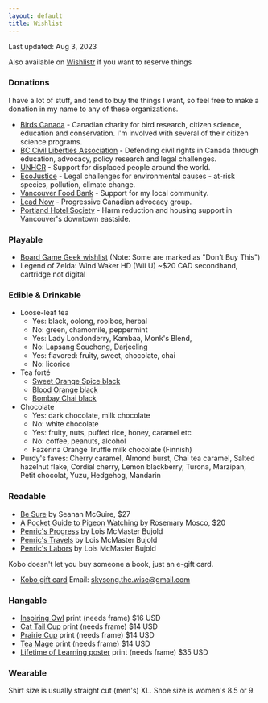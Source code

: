 ```yaml
---
layout: default
title: Wishlist
---
```


<section markdown='1'>

Last updated: Aug 3, 2023

Also available on [Wishlistr](https://www.wishlistr.com/hwesta) if you want to reserve things

### Donations

I have a lot of stuff, and tend to buy the things I want, so feel free to make a donation in my name to any of these organizations.

* [Birds Canada](https://www.birdscanada.org) - Canadian charity for bird research, citizen science, education and conservation. I'm involved with several of their citizen science programs.
* [BC Civil Liberties Association](https://bccla.org) - Defending civil rights in Canada through education, advocacy, policy research and legal challenges.
* [UNHCR](https://give.unhcr.ca) - Support for displaced people around the world.
* [EcoJustice](https://ecojustice.ca/) - Legal challenges for environmental causes - at-risk species, pollution, climate change.
* [Vancouver Food Bank](https://foodbank.bc.ca) - Support for my local community.
* [Lead Now](https://www.leadnow.ca) - Progressive Canadian advocacy group.
* [Portland Hotel Society](https://www.phs.ca) - Harm reduction and housing support in Vancouver's downtown eastside.


### Playable

* [Board Game Geek wishlist](https://boardgamegeek.com/wishlist/Hwesta) (Note: Some are marked as "Don't Buy This")
* Legend of Zelda: Wind Waker HD (Wii U) ~$20 CAD secondhand, cartridge not digital


### Edible & Drinkable

* Loose-leaf tea
  * Yes: black, oolong, rooibos, herbal
  * No: green, chamomile, peppermint
  * Yes: Lady Londonderry, Kambaa, Monk's Blend,
  * No: Lapsang Souchong, Darjeeling
  * Yes: flavored: fruity, sweet, chocolate, chai
  * No: licorice
* Tea forté
  * [Sweet Orange Spice black](https://teaforte.com/products/sweet-orange-spice-tea)
  * [Blood Orange black](https://teaforte.com/products/blood-orange-tea)
  * [Bombay Chai black](https://teaforte.com/products/bombay-chai-tea)
* Chocolate
  * Yes: dark chocolate, milk chocolate
  * No: white chocolate
  * Yes: fruity, nuts, puffed rice, honey, caramel etc
  * No: coffee, peanuts, alcohol
  * Fazerina Orange Truffle milk chocolate (Finnish)
* Purdy's faves: Cherry caramel, Almond burst, Chai tea caramel, Salted hazelnut flake, Cordial cherry, Lemon blackberry, Turona, Marzipan, Petit chocolat, Yuzu, Hedgehog, Mandarin


### Readable

* [Be Sure](https://storestock.massybooks.com/item/Il6kMAbOMSdmmsZyh3BXGQ) by Seanan McGuire, $27
* [A Pocket Guide to Pigeon Watching](https://storestock.massybooks.com/item/DQv8lywhnkobo9D4e9Vsag) by Rosemary Mosco, $20
* [Penric's Progress](https://storestock.massybooks.com/item/rPCoGQ_-yAXYOmUKwj3new) by Lois McMaster Bujold
* [Penric's Travels](https://storestock.massybooks.com/item/rPCoGQ_-yAVY0P4ty6Fg3w) by Lois McMaster Bujold
* [Penric's Labors](https://storestock.massybooks.com/item/rPCoGQ_-yAWu4blgqRqwPA) by Lois McMaster Bujold

Kobo doesn't let you buy someone a book, just an e-gift card.

* [Kobo gift card](https://www.kobo.com/ca/en/p/giftcards) Email: skysong.the.wise@gmail.com


### Hangable

* [Inspiring Owl](https://topatoco.com/collections/romo/products/romo-pygowl-pr) print (needs frame) $16 USD
* [Cat Tail Cup](https://topatoco.com/collections/red-wombat/products/rw-teamatters?variant=39883594895) print (needs frame) $14 USD
* [Prairie Cup](https://topatoco.com/collections/red-wombat/products/rw-teamatters?variant=39883594575) print (needs frame) $14 USD
* [Tea Mage](https://topatoco.com/collections/red-wombat/products/rw-teamatters?variant=39883594383) print (needs frame) $14 USD
* [Lifetime of Learning poster](https://aungthan.com/store/learning) print (needs frame) $35 USD


### Wearable

Shirt size is usually straight cut (men's) XL. Shoe size is women's 8.5 or 9.

</section>
